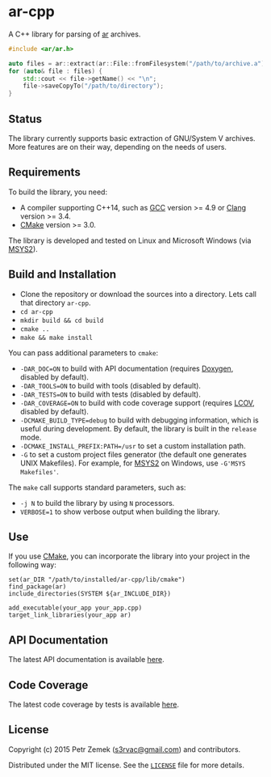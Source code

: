 ar-cpp
======

A C++ library for parsing of [ar](https://en.wikipedia.org/wiki/Ar_(Unix))
archives.

``` cpp
#include <ar/ar.h>

auto files = ar::extract(ar::File::fromFilesystem("/path/to/archive.a"));
for (auto& file : files) {
    std::cout << file->getName() << "\n";
    file->saveCopyTo("/path/to/directory");
}
```

Status
------

The library currently supports basic extraction of GNU/System V archives. More
features are on their way, depending on the needs of users.

Requirements
------------

To build the library, you need:
* A compiler supporting C++14, such as [GCC](https://gcc.gnu.org/) version >=
  4.9 or [Clang](http://clang.llvm.org/) version >= 3.4.
* [CMake](https://cmake.org/) version >= 3.0.

The library is developed and tested on Linux and Microsoft Windows (via
[MSYS2](https://sourceforge.net/projects/msys2/)).

Build and Installation
----------------------

* Clone the repository or download the sources into a directory. Lets call that
  directory `ar-cpp`.
* `cd ar-cpp`
* `mkdir build && cd build`
* `cmake ..`
* `make && make install`

You can pass additional parameters to `cmake`:
* `-DAR_DOC=ON` to build with API documentation (requires
    [Doxygen](http://www.doxygen.org/), disabled by default).
* `-DAR_TOOLS=ON` to build with tools (disabled by default).
* `-DAR_TESTS=ON` to build with tests (disabled by default).
* `-DAR_COVERAGE=ON` to build with code coverage support (requires
    [LCOV](http://ltp.sourceforge.net/coverage/lcov.php), disabled by default).
* `-DCMAKE_BUILD_TYPE=debug` to build with debugging information, which is
    useful during development. By default, the library is built in the
    `release` mode.
* `-DCMAKE_INSTALL_PREFIX:PATH=/usr` to set a custom installation path.
* `-G` to set a custom project files generator (the default one generates
  UNIX Makefiles). For example, for
  [MSYS2](https://sourceforge.net/projects/msys2/) on Windows, use `-G'MSYS
  Makefiles'`.

The `make` call supports standard parameters, such as:
* `-j N` to build the library by using `N` processors.
* `VERBOSE=1` to show verbose output when building the library.

Use
---

If you use [CMake](https://cmake.org/), you can incorporate the library into
your project in the following way:
```
set(ar_DIR "/path/to/installed/ar-cpp/lib/cmake")
find_package(ar)
include_directories(SYSTEM ${ar_INCLUDE_DIR})

add_executable(your_app your_app.cpp)
target_link_libraries(your_app ar)
```

API Documentation
-----------------

The latest API documentation is available
[here](https://projects.petrzemek.net/ar-cpp/doc/latest/).

Code Coverage
-------------

The latest code coverage by tests is available
[here](https://projects.petrzemek.net/ar-cpp/coverage/latest/).

License
-------

Copyright (c) 2015 Petr Zemek (<s3rvac@gmail.com>) and contributors.

Distributed under the MIT license. See the
[`LICENSE`](https://github.com/s3rvac/ar-cpp/blob/master/LICENSE) file for more
details.

